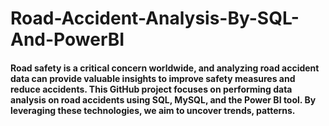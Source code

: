 # Road-Accident-Analysis-By-SQL-And-PowerBI
#### Road safety is a critical concern worldwide, and analyzing road accident data can provide valuable insights to improve safety measures and reduce accidents. This GitHub project focuses on performing data analysis on road accidents using SQL, MySQL, and the Power BI tool. By leveraging these technologies, we aim to uncover trends, patterns.

